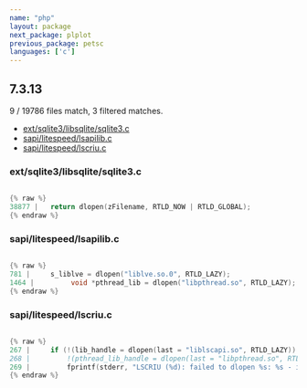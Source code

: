 ```yaml
---
name: "php"
layout: package
next_package: plplot
previous_package: petsc
languages: ['c']
---
```

## 7.3.13
9 / 19786 files match, 3 filtered matches.

 - [ext/sqlite3/libsqlite/sqlite3.c](#extsqlite3libsqlitesqlite3c)
 - [sapi/litespeed/lsapilib.c](#sapilitespeedlsapilibc)
 - [sapi/litespeed/lscriu.c](#sapilitespeedlscriuc)

### ext/sqlite3/libsqlite/sqlite3.c

```c

{% raw %}
38877 |   return dlopen(zFilename, RTLD_NOW | RTLD_GLOBAL);
{% endraw %}

```
### sapi/litespeed/lsapilib.c

```c

{% raw %}
781 |     s_liblve = dlopen("liblve.so.0", RTLD_LAZY);
1464 |         void *pthread_lib = dlopen("libpthread.so", RTLD_LAZY);
{% endraw %}

```
### sapi/litespeed/lscriu.c

```c

{% raw %}
267 |     if (!(lib_handle = dlopen(last = "liblscapi.so", RTLD_LAZY)) /*||
268 |         !(pthread_lib_handle = dlopen(last = "libpthread.so", RTLD_LAZY))*/)
269 |         fprintf(stderr, "LSCRIU (%d): failed to dlopen %s: %s - ignore CRIU\n",
{% endraw %}

```